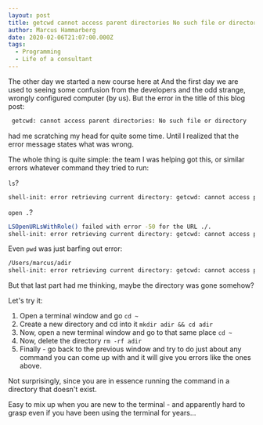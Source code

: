 ```yaml
---
layout: post
title: getcwd cannot access parent directories No such file or directory
author: Marcus Hammarberg
date: 2020-02-06T21:07:00.000Z
tags:
  - Programming
  - Life of a consultant
---
```


The other day we started a new course here at [</salt>](http://salt.study) And the first day we are used to seeing some confusion from the developers and the odd strange, wrongly configured computer (by us). But the error in the title of this blog post:

```bash
 getcwd: cannot access parent directories: No such file or directory
```

had me scratching my head for quite some time. Until I realized that the error message states what was wrong.

<!-- excerpt-end -->

The whole thing is quite simple: the team I was helping got this, or similar errors whatever command they tried to run:

`ls`?

```bash
shell-init: error retrieving current directory: getcwd: cannot access parent directories: No such file or directory
```

`open .`?

```bash
LSOpenURLsWithRole() failed with error -50 for the URL ./.
shell-init: error retrieving current directory: getcwd: cannot access parent directories: No such file or directory
```

Even `pwd` was just barfing out error:

```bash
/Users/marcus/adir
shell-init: error retrieving current directory: getcwd: cannot access parent directories: No such file or directory
```

But that last part had me thinking, maybe the directory was gone somehow?

Let's try it:

1. Open a terminal window and go `cd ~`
2. Create a new directory and cd into it `mkdir adir && cd adir`
3. Now, open a new terminal window and go to that same place `cd ~`
4. Now, delete the directory `rm -rf adir`
5. Finally - go back to the previous window and try to do just about any command you can come up with and it will give you errors like the ones above.

Not surprisingly, since you are in essence running the command in a directory that doesn't exist.

Easy to mix up when you are new to the terminal - and apparently hard to grasp even if you have been using the terminal for years...
